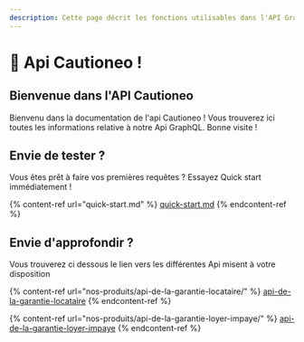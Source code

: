 ```yaml
---
description: Cette page décrit les fonctions utilisables dans l'API GraphQL Cautioneo.
---
```


# 🏢 Api Cautioneo !

## Bienvenue dans l'API Cautioneo

Bienvenu dans la documentation de l'api Cautioneo ! Vous trouverez ici toutes les informations relative à notre Api GraphQL. Bonne visite !&#x20;

## Envie de tester ?

Vous êtes prêt à faire vos premières requêtes ? Essayez Quick start immédiatement !

{% content-ref url="quick-start.md" %}
[quick-start.md](quick-start.md)
{% endcontent-ref %}

## Envie d'approfondir ?&#x20;

Vous trouverez ci dessous le lien vers les différentes Api misent à votre disposition&#x20;

{% content-ref url="nos-produits/api-de-la-garantie-locataire/" %}
[api-de-la-garantie-locataire](nos-produits/api-de-la-garantie-locataire/)
{% endcontent-ref %}

{% content-ref url="nos-produits/api-de-la-garantie-loyer-impaye/" %}
[api-de-la-garantie-loyer-impaye](nos-produits/api-de-la-garantie-loyer-impaye/)
{% endcontent-ref %}
